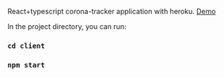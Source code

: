 React+typescript corona-tracker application with heroku.
[Demo](https://guarded-meadow-30440.herokuapp.com/)

In the project directory, you can run:

### `cd client`

### `npm start`
